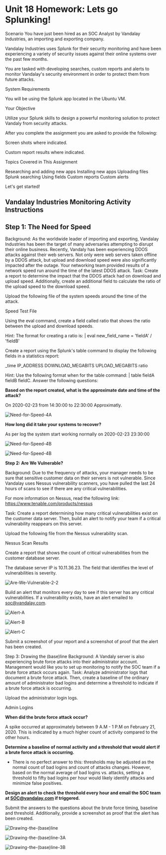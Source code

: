 # Unit 18 Homework: Lets go Splunking!

Scenario
You have just been hired as an SOC Analyst by Vandalay Industries, an importing and exporting company.

Vandalay Industries uses Splunk for their security monitoring and have been experiencing a variety of security issues against their online systems over the past few months.

You are tasked with developing searches, custom reports and alerts to monitor Vandalay's security environment in order to protect them from future attacks.

System Requirements

You will be using the Splunk app located in the Ubuntu VM.

Your Objective

Utilize your Splunk skills to design a powerful monitoring solution to protect Vandaly from security attacks.

After you complete the assignment you are asked to provide the following:

Screen shots where indicated.

Custom report results where indicated.

Topics Covered in This Assignment

Researching and adding new apps
Installing new apps
Uploading files
Splunk searching
Using fields
Custom reports
Custom alerts

Let's get started!

## Vandalay Industries Monitoring Activity Instructions

## Step 1: The Need for Speed

Background: As the worldwide leader of importing and exporting, Vandalay Industries has been the target of many adversaries attempting to disrupt their online business. Recently, Vandaly has been experiencing DDOS attacks against their web servers.
Not only were web servers taken offline by a DDOS attack, but upload and download speed were also significantly impacted after the outage. Your networking team provided results of a network speed run around the time of the latest DDOS attack.
Task: Create a report to determine the impact that the DDOS attack had on download and upload speed. Additionally, create an additional field to calculate the ratio of the upload speed to the download speed.

Upload the following file of the system speeds around the time of the attack.

Speed Test File

Using the eval command, create a field called ratio that shows the ratio between the upload and download speeds.

Hint: The format for creating a ratio is: | eval new_field_name = 'fieldA'  / 'fieldB'

Create a report using the Splunk's table command to display the following fields in a statistics report:

_time
IP_ADDRESS
DOWNLOAD_MEGABITS
UPLOAD_MEGABITS
ratio

Hint: Use the following format when for the table command: | table fieldA  fieldB fieldC.
Answer the following questions:


**Based on the report created, what is the approximate date and time of the attack?**

On 2020-02-23 from 14:30:00 to 22:30:00 Approximatly.

![Need-for-Speed-4A](./Images/Need-for-Speed-4A.png)

**How long did it take your systems to recover?**

As per log the system start working normally on 2020-02-23 23:30:00

![Need-for-Speed-4B](./Images/Need-for-Speed-4B)

![Need-for-Speed-4B](./Images/Need-for-Speed-4B)

**Step 2: Are We Vulnerable?**

Background:  Due to the frequency of attacks, your manager needs to be sure that sensitive customer data on their servers is not vulnerable. Since Vandalay uses Nessus vulnerability scanners, you have pulled the last 24 hours of scans to see if there are any critical vulnerabilities.

For more information on Nessus, read the following link: https://www.tenable.com/products/nessus


Task: Create a report determining how many critical vulnerabilities exist on the customer data server. Then, build an alert to notify your team if a critical vulnerability reappears on this server.


Upload the following file from the Nessus vulnerability scan.

Nessus Scan Results



Create a report that shows the count of critical vulnerabilities from the customer database server.

The database server IP is 10.11.36.23.
The field that identifies the level of vulnerabilities is severity.

![Are-We-Vulnerable-2-2](./Images/Are-We-Vulnerable-2-2.png)

Build an alert that monitors every day to see if this server has any critical vulnerabilities. If a vulnerability exists, have an alert emailed to soc@vandalay.com.

![Alert-A](./Images/Alert-A.png)

![Alert-B](./Images/Alert-B.png)

![Alert-C](./Images/Alert-C.png)

Submit a screenshot of your report and a screenshot of proof that the alert has been created.

Step 3: Drawing the (base)line
Background:  A Vandaly server is also experiencing brute force attacks into their administrator account. Management would like you to set up monitoring to notify the SOC team if a brute force attack occurs again.
Task: Analyze administrator logs that document a brute force attack. Then, create a baseline of the ordinary amount of administrator bad logins and determine a threshold to indicate if a brute force attack is occurring.


Upload the administrator login logs.

Admin Logins

**When did the brute force attack occur?**

A spike occurred at approximately between 9 A.M - 1 P.M on February 21, 2020.  This is indicated by a much higher count of activity compared to the other hours.

**Determine a baseline of normal activity and a threshold that would alert if a brute force attack is occurring.**

- There is no perfect answer to this: thresholds may be adjusted as the normal count of bad logins and count of attacks changes.
However, based on the normal average of bad logins vs. attacks, setting a threshold to fifty bad logins per hour would likely identify attacks and minimize false positives.

**Design an alert to check the threshold every hour and email the SOC team at SOC@vandalay.com if triggered.**

Submit the answers to the questions about the brute force timing, baseline and threshold. Additionally, provide a screenshot as proof that the alert has been created.

![Drawing-the-(base)line](./Images/Drawing-the-(base)line.png)

![Drawing-the-(base)line-3A](./Images/Drawing-the-(base)line-3A.png)

![Drawing-the-(base)line-3B](./Images/Drawing-the-(base)line-3B.png)

